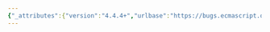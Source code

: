 ```yaml
---
{"_attributes":{"version":"4.4.4+","urlbase":"https://bugs.ecmascript.org/","maintainer":"dherman@mozilla.com"},"bug":{"bug_id":4540,"creation_ts":"2015-09-24 05:34:00 -0700","short_desc":"Completion reform is incomplete","delta_ts":"2015-10-23 14:29:55 -0700","product":"ECMA-262 Edition 6","component":"technical issues","version":"unspecified","rep_platform":"All","op_sys":"All","bug_status":"RESOLVED","resolution":"FIXED","priority":"Normal","bug_severity":"enhancement","everconfirmed":true,"reporter":{"uid":"rossberg","name":"Andreas Rossberg"},"assigned_to":{"uid":"allen","name":"Allen Wirfs-Brock"},"cc":["brterlso","rossberg"],"long_desc":[{"commentid":14705,"comment_count":0,"who":{"uid":"rossberg","name":"Andreas Rossberg"},"bug_when":"2015-09-24 05:34:06 -0700","thetext":"Completion values have not been reformed properly for `if` and `with` statements:\n\n- 13.6.7 step 6: The ReturnIfAbrupt will not replace the empty value of a `break` completion with undefined.\n\n- 13.11.7 step 10: This only replaces the empty value of a `normal` completion, but not of a `break`.\n\nConsequently, examples like the following still have dynamic behaviour:\n\n  666;\n  l: if (condition) {\n    42; break l;\n  } else {\n    break l;\n  }\n  // completion value here is 666 if condition is false; should be undefined\n\n  666;\n  l: with ({}) {\n    break l;\n  }\n  // completion value is 666, not undefined\n\nThe spec seems correct for all other statements, e.g.\n\n  666;\n  while (true) {\n    break;\n  }\n  // completion value is undefined"},{"commentid":14707,"comment_count":1,"who":{"uid":"rossberg","name":"Andreas Rossberg"},"bug_when":"2015-09-24 05:42:37 -0700","thetext":"Closely related bug: https://bugs.ecmascript.org/show_bug.cgi?id=4541"},{"commentid":14860,"comment_count":2,"who":{"uid":"brterlso","name":"Brian Terlson"},"bug_when":"2015-10-23 14:29:55 -0700","thetext":"Fixed in ES2016 Draft."}]}}
---
```


